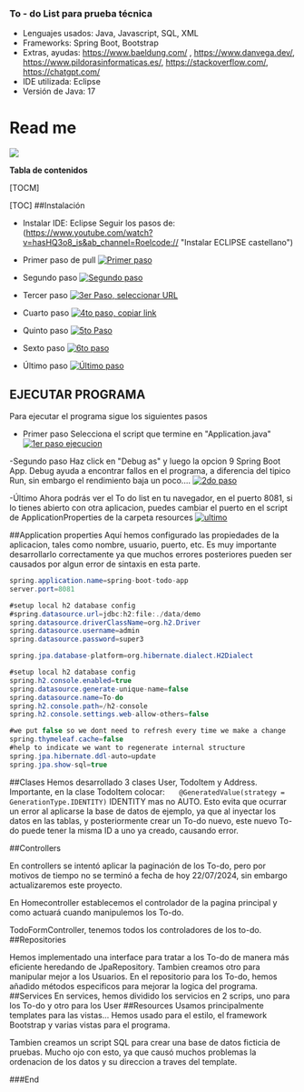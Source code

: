 ### To - do List para prueba técnica 

- Lenguajes usados: Java, Javascript, SQL, XML
- Frameworks: Spring Boot, Bootstrap
- Extras, ayudas: https://www.baeldung.com/ , https://www.danvega.dev/, https://www.pildorasinformaticas.es/, https://stackoverflow.com/, https://chatgpt.com/
- IDE utilizada: Eclipse
- Versión de Java: 17


# Read me

![](https://bgasparotto.com/wp-content/uploads/2017/12/spring-boot-logo.png)



**Tabla de contenidos**

[TOCM]

[TOC]
##Instalación

- Instalar IDE: Eclipse 
Seguir los pasos de: (https://www.youtube.com/watch?v=hasHQ3o8_is&ab_channel=Roelcode:// "Instalar ECLIPSE castellano")
- Primer paso de pull
[![Primer paso](https://raw.githubusercontent.com/alestar328/spring-boot-todo-app/main/spring-boot-todo-app/imagenes_ayuda/1.png "Primer paso")](https://github.com/alestar328/spring-boot-todo-app/blob/main/spring-boot-todo-app/imagenes_ayuda/1.png "Primer paso")

- Segundo paso 
[![Segundo paso](https://raw.githubusercontent.com/alestar328/spring-boot-todo-app/main/spring-boot-todo-app/imagenes_ayuda/2.png "Segundo paso")](https://github.com/alestar328/spring-boot-todo-app/blob/main/spring-boot-todo-app/imagenes_ayuda/2.png "Segundo paso")


- Tercer paso
[![3er Paso, seleccionar URL](https://raw.githubusercontent.com/alestar328/spring-boot-todo-app/main/spring-boot-todo-app/imagenes_ayuda/3.png "3er Paso, seleccionar URL")](https://github.com/alestar328/spring-boot-todo-app/blob/main/spring-boot-todo-app/imagenes_ayuda/3.png "3er Paso, seleccionar URL")

- Cuarto paso
[![4to paso, copiar link](https://raw.githubusercontent.com/alestar328/spring-boot-todo-app/main/spring-boot-todo-app/imagenes_ayuda/4.png "4to paso, copiar link")](https://github.com/alestar328/spring-boot-todo-app/blob/main/spring-boot-todo-app/imagenes_ayuda/4.png "4to paso, copiar link")

- Quinto paso
[![5to Paso](https://raw.githubusercontent.com/alestar328/spring-boot-todo-app/main/spring-boot-todo-app/imagenes_ayuda/5.png "5to Paso")](https://github.com/alestar328/spring-boot-todo-app/blob/main/spring-boot-todo-app/imagenes_ayuda/5.png "5to Paso")

- Sexto paso
[![6to paso](https://raw.githubusercontent.com/alestar328/spring-boot-todo-app/main/spring-boot-todo-app/imagenes_ayuda/6.png "6to paso")](https://github.com/alestar328/spring-boot-todo-app/blob/main/spring-boot-todo-app/imagenes_ayuda/6.png "6to paso")

- Último paso
[![Último paso](https://raw.githubusercontent.com/alestar328/spring-boot-todo-app/main/spring-boot-todo-app/imagenes_ayuda/7.png "Último paso")](https://github.com/alestar328/spring-boot-todo-app/blob/main/spring-boot-todo-app/imagenes_ayuda/7.png "Último paso")


## EJECUTAR PROGRAMA

Para ejecutar el programa sigue los siguientes pasos
- Primer paso
Selecciona el script que termine en "Application.java"
[![1er paso ejecucion](https://raw.githubusercontent.com/alestar328/spring-boot-todo-app/main/spring-boot-todo-app/imagenes_ayuda/1eje.png "1er paso ejecucion")](https://github.com/alestar328/spring-boot-todo-app/blob/main/spring-boot-todo-app/imagenes_ayuda/1eje.png "1er paso ejecucion")

-Segundo paso
Haz click en "Debug as" y luego la opcion 9 Spring Boot App.
Debug ayuda a encontrar fallos en el programa, a diferencia del tipico Run, sin embargo el rendimiento baja un poco....
[![2do paso](https://raw.githubusercontent.com/alestar328/spring-boot-todo-app/main/spring-boot-todo-app/imagenes_ayuda/2eje.png "2do paso")](https://github.com/alestar328/spring-boot-todo-app/blob/main/spring-boot-todo-app/imagenes_ayuda/2eje.png "2do paso")

-Último
Ahora podrás ver el To do list en tu navegador, en el puerto 8081, si lo tienes abierto con otra aplicacion, puedes cambiar el puerto en el script de ApplicationProperties de la carpeta resources
[![ultimo](https://raw.githubusercontent.com/alestar328/spring-boot-todo-app/main/spring-boot-todo-app/imagenes_ayuda/3eje.png "ultimo")](https://github.com/alestar328/spring-boot-todo-app/blob/main/spring-boot-todo-app/imagenes_ayuda/3eje.png "ultimo")


##Application properties
Aquí hemos configurado las propiedades de la aplicacion, tales como nombre, usuario, puerto, etc. Es muy importante desarrollarlo correctamente ya que muchos errores posteriores pueden ser causados por algun error de sintaxis en esta parte.
```java
spring.application.name=spring-boot-todo-app
server.port=8081

#setup local h2 database config
#spring.datasource.url=jdbc:h2:file:./data/demo
spring.datasource.driverClassName=org.h2.Driver
spring.datasource.username=admin
spring.datasource.password=super3

spring.jpa.database-platform=org.hibernate.dialect.H2Dialect

#setup local h2 database config
spring.h2.console.enabled=true
spring.datasource.generate-unique-name=false
spring.datasource.name=To-do
spring.h2.console.path=/h2-console
spring.h2.console.settings.web-allow-others=false

#we put false so we dont need to refresh every time we make a change
spring.thymeleaf.cache=false
#help to indicate we want to regenerate internal structure
spring.jpa.hibernate.ddl-auto=update 
spring.jpa.show-sql=true
```
##Clases
Hemos desarrollado 3 clases User, TodoItem y Address. 
Importante, en la clase TodoItem colocar:
`	@GeneratedValue(strategy = GenerationType.IDENTITY)`
IDENTITY mas no AUTO. Esto evita que ocurrar un error al aplicarse la base de datos de ejemplo, ya que al inyectar los datos en las tablas, y posteriormente crear un To-do nuevo, este nuevo To-do puede tener la misma ID a uno ya creado, causando error.

##Controllers

En controllers se intentó aplicar la paginación de los To-do, pero por motivos de tiempo no se terminó a fecha de hoy 22/07/2024, sin embargo actualizaremos este proyecto.

En Homecontroller establecemos el controlador de la pagina principal y como actuará cuando manipulemos los To-do.

TodoFormController, tenemos todos los controladores de los to-do.
##Repositories

Hemos implementado una interface para  tratar a los To-do de manera más eficiente heredando de JpaRepository. Tambien creamos otro para manipular mejor a los Usuarios.
En el repositorio para los To-do, hemos añadido métodos especificos para mejorar la logica del programa.
##Services
En services, hemos dividido los servicios en 2 scrips, uno para los To-do y otro para los User
##Resources
Usamos principalmente templates para las vistas...
Hemos usado para el estilo, el framework Bootstrap y varias vistas para el programa.

Tambien creamos un script SQL para crear una base de datos ficticia de pruebas. Mucho ojo con esto, ya que causó muchos problemas la ordenacion de los datos y su direccion a traves del template.


###End
